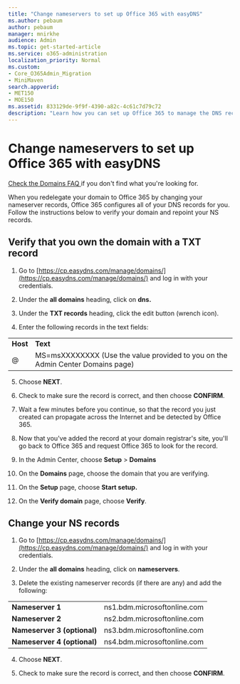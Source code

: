 ```yaml
---
title: "Change nameservers to set up Office 365 with easyDNS"
ms.author: pebaum
author: pebaum
manager: mnirkhe
audience: Admin
ms.topic: get-started-article
ms.service: o365-administration
localization_priority: Normal
ms.custom:
- Core_O365Admin_Migration
- MiniMaven
search.appverid:
- MET150
- MOE150
ms.assetid: 833129de-9f9f-4390-a82c-4c61c7d79c72
description: "Learn how you can set up Office 365 to manage the DNS records of your custom domain at easyDNS."
---
```


# Change nameservers to set up Office 365 with easyDNS

[Check the Domains FAQ ](../setup/domains-faq.md) if you don't find what you're looking for. 
  
When you redelegate your domain to Office 365 by changing your nameserver records, Office 365 configures all of your DNS records for you. Follow the instructions below to verify your domain and repoint your NS records.
  
## Verify that you own the domain with a TXT record

1. Go to [https://cp.easydns.com/manage/domains/](https://cp.easydns.com/manage/domains/) and log in with your credentials. 
    
2. Under the **all domains** heading, click on **dns.**
    
3. Under the **TXT records** heading, click the edit button (wrench icon). 
    
4. Enter the following records in the text fields:
   

|||
|:-----|:-----|
|**Host** <br/> |**Text** <br/>|
|@  <br/> |MS=msXXXXXXXX (Use the value provided to you on the Admin Center Domains page)  <br/> |
   
5. Choose **NEXT**. 
    
6. Check to make sure the record is correct, and then choose **CONFIRM**. 
    
7. Wait a few minutes before you continue, so that the record you just created can propagate across the Internet and be detected by Office 365.
    
8. Now that you've added the record at your domain registrar's site, you'll go back to Office 365 and request Office 365 to look for the record.
    
9. In the Admin Center, choose **Setup** \> **Domains**
    
10. On the **Domains** page, choose the domain that you are verifying. 
    
11. On the **Setup** page, choose **Start setup.**
    
12. On the **Verify domain** page, choose **Verify**. 
    
## Change your NS records

1. Go to [https://cp.easydns.com/manage/domains/](https://cp.easydns.com/manage/domains/) and log in with your credentials. 
    
2. Under the **all domains** heading, click on **nameservers**. 
    
3. Delete the existing nameserver records (if there are any) and add the following:

|||
|:-----|:-----|
|**Nameserver 1**  |     ns1.bdm.microsoftonline.com    |
|**Nameserver 2**    |      ns2.bdm.microsoftonline.com   |
|**Nameserver 3 (optional)**   |    ns3.bdm.microsoftonline.com     |
|**Nameserver 4 (optional)** |    ns4.bdm.microsoftonline.com     |


   
4. Choose **NEXT**. 
    
5. Check to make sure the record is correct, and then choose **CONFIRM**. 
    

